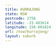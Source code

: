 ```yaml
---
title: KURRAJONG
state: NSW
postcode: 2758
latitude: -33.483614
longitude: 150.601824
url: /nsw/kurrajong/
layout: suburb
---
```

